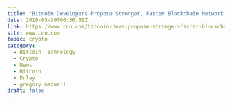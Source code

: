 ```yaml
---
title: "Bitcoin Developers Propose Stronger, Faster Blockchain Network Via ‘Erlay’"
date: 2019-05-30T06:36:39Z
link: https://www.ccn.com/bitcoin-devs-propose-stronger-faster-blockchain-erlay?utm_medium=RSS&utm_source=hune
site: www.ccn.com
topic: crypto
category:
  - Bitcoin Technology
  - Crypto
  - News
  - Bitcoin
  - Erlay
  - gregory maxwell
draft: false
---
```

